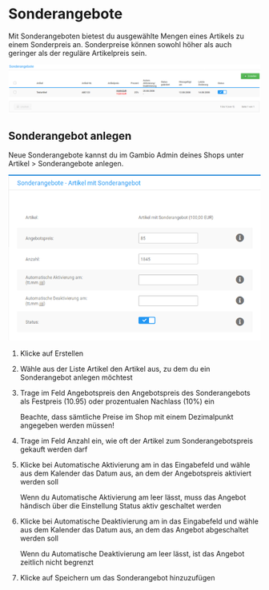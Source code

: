 # Sonderangebote 

Mit Sonderangeboten bietest du ausgewählte Mengen eines Artikels zu einem Sonderpreis an. Sonderpreise können sowohl höher als auch geringer als der reguläre Artikelpreis sein.

![](Bilder/Abb399_ListeDerSonderangebote.png "Liste der Sonderangebote")

## Sonderangebot anlegen 

Neue Sonderangebote kannst du im Gambio Admin deines Shops unter Artikel \> Sonderangebote anlegen.

![](Bilder/Abb400_neuesSonderangebotHinzufuegen.png "Neues Sonderangebot hinzufügen")

1.  Klicke auf Erstellen
2.  Wähle aus der Liste Artikel den Artikel aus, zu dem du ein Sonderangebot anlegen möchtest
3.  Trage im Feld Angebotspreis den Angebotspreis des Sonderangebots als Festpreis \(10.95\) oder prozentualen Nachlass \(10%\) ein

    Beachte, dass sämtliche Preise im Shop mit einem Dezimalpunkt angegeben werden müssen!

4.  Trage im Feld Anzahl ein, wie oft der Artikel zum Sonderangebotspreis gekauft werden darf
5.  Klicke bei Automatische Aktivierung am in das Eingabefeld und wähle aus dem Kalender das Datum aus, an dem der Angebotspreis aktiviert werden soll

    Wenn du Automatische Aktivierung am leer lässt, muss das Angebot händisch über die Einstellung Status aktiv geschaltet werden

6.  Klicke bei Automatische Deaktivierung am in das Eingabefeld und wähle aus dem Kalender das Datum aus, an dem das Angebot abgeschaltet werden soll

    Wenn du Automatische Deaktivierung am leer lässt, ist das Angebot zeitlich nicht begrenzt

7.  Klicke auf Speichern um das Sonderangebot hinzuzufügen



